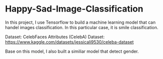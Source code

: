 # Happy-Sad-Image-Classification

In this project, I use Tensorflow to build a machine learning model that can handel images classification. In this particular case, it is smile classification.

Dataset: CelebFaces Attributes (CelebA) Dataset: 
https://www.kaggle.com/datasets/jessicali9530/celeba-dataset

Base on this model, I also built a similiar model that detect gender.
